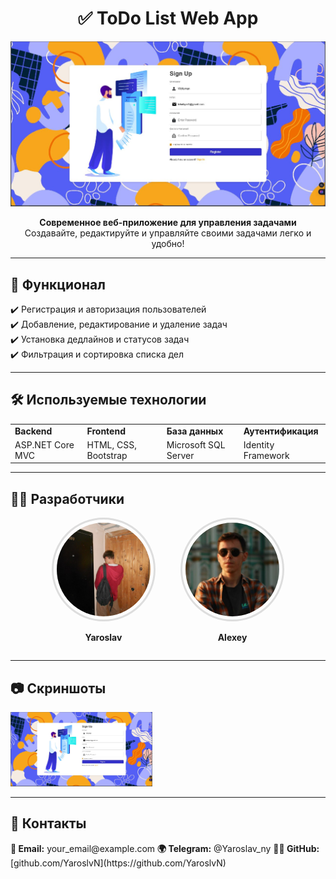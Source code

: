 <h1 align="center">✅ ToDo List Web App</h1>

<p align="center">
  <img src="./images/banner.jpg" alt="ToDo List App">
</p>

<p align="center">
  <b>Современное веб-приложение для управления задачами</b>  
  <br>Создавайте, редактируйте и управляйте своими задачами легко и удобно!
</p>

---

## 🚀 Функционал

✔️ Регистрация и авторизация пользователей  
✔️ Добавление, редактирование и удаление задач  
✔️ Установка дедлайнов и статусов задач  
✔️ Фильтрация и сортировка списка дел  

---

## 🛠️ Используемые технологии
<p align="center">
  <table style="margin: auto;">
    <tr>
      <td><b>Backend</b></td>
      <td><b>Frontend</b></td>
      <td><b>База данных</b></td>
      <td><b>Аутентификация</b></td>
    </tr>
    <tr>
      <td>ASP.NET Core MVC</td>
      <td>HTML, CSS, Bootstrap</td>
      <td>Microsoft SQL Server</td>
      <td>Identity Framework</td>
    </tr>
  </table>
</p>

---

## 👨‍💻 Разработчики

<p align="center">
  <div style="display: flex; justify-content: center; gap: 40px; align-items: center;">
    <div style="text-align: center;">
      <img src="./images/Yaroslav.jpg" width="150" height="150" style="border-radius: 50%; border: 3px solid #ddd; padding: 5px;">
      <p><b>Yaroslav</b></p>
    </div>
    <div style="text-align: center;">
      <img src="./images/Alexey.jpg" width="150" height="150" style="border-radius: 50%; border: 3px solid #ddd; padding: 5px;">
      <p><b>Alexey</b></p>
    </div>
  </div>
</p>

---

## 📷 Скриншоты
<p align="left">
  <img src="./images/banner.jpg" width="45%">
</p>

---

## 🤝 Контакты
<p align="left">
  <b>📧 Email:</b> your_email@example.com  
  <b>🌍 Telegram:</b> @Yaroslav_ny  
  <b>👨‍💻 GitHub:</b> [github.com/YaroslvN](https://github.com/YaroslvN)
</p>
